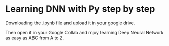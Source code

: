 # Learning DNN with Py step by step

Downloading the .ipynb file and upload it in your google drive.

Then open it in your Google Collab and rnjoy learning Deep Neural Network as easy as ABC from A to Z.
